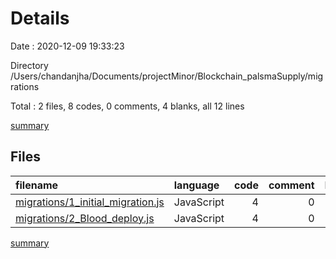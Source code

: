 # Details

Date : 2020-12-09 19:33:23

Directory /Users/chandanjha/Documents/projectMinor/Blockchain_palsmaSupply/migrations

Total : 2 files,  8 codes, 0 comments, 4 blanks, all 12 lines

[summary](results.md)

## Files
| filename | language | code | comment | blank | total |
| :--- | :--- | ---: | ---: | ---: | ---: |
| [migrations/1_initial_migration.js](/migrations/1_initial_migration.js) | JavaScript | 4 | 0 | 2 | 6 |
| [migrations/2_Blood_deploy.js](/migrations/2_Blood_deploy.js) | JavaScript | 4 | 0 | 2 | 6 |

[summary](results.md)